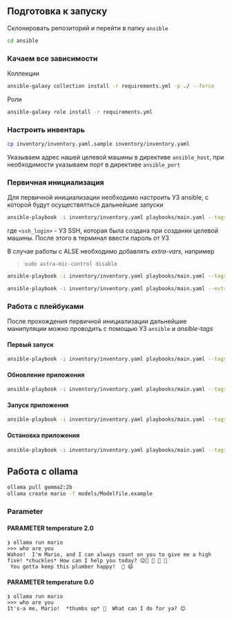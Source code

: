 ## Подготовка к запуску

Склонировать репозиторий и перейти в папку `ansible`

```bash
cd ansible
```

### Качаем все зависимости

Коллекции

```bash
ansible-galaxy collection install -r requirements.yml -p ./ --force
```

Роли

```bash
ansible-galaxy role install -r requirements.yml
```

### Настроить инвентарь

```bash
cp inventory/inventory.yaml.sample inventory/inventory.yaml
```

Указываем адрес нашей целевой машины в директиве `ansible_host`, при необходимости указываем порт в директиве `ansible_port`

### Первичная инициализация

Для первичной инициализации необходимо настроить УЗ ansible, с которой будут осуществялться дальнейшие запуски

```bash
ansible-playbook -i inventory/inventory.yaml playbooks/main.yaml --tags "create_user" --extra-vars "ansible_user=<ssh_login>" --ask-pass --become
```

где `<ssh_login>` - УЗ SSH, которая была создана при создании целевой машины.
После этого в терминал ввести пароль от УЗ

В случае работы с ALSE необходимо добавлять _extra-vars_, например

> `sudo astra-mic-control disable`

```bash
ansible-playbook -i inventory/inventory.yaml playbooks/main.yaml --tags "create_user" --extra-vars="ansible_user=astra ansible_os_family='Debian'" --become --ask-pass
```

```bash
ansible-playbook -i inventory/inventory.yaml playbooks/main.yaml --extra-vars="ansible_os_family='Debian' docker_apt_ansible_distribution='debian' ansible_distribution_release='buster' docker_apt_release_channel='stable'" --become
```

### Работа с плейбуками

После прохождения первичной инициализации дальнейшие манипуляции можно проводить с помощью УЗ `ansible` и _ansible-tags_

#### Первый запуск

```bash
ansible-playbook -i inventory/inventory.yaml playbooks/main.yaml --tags "prepare"
```

#### Обновление приложения

```bash
ansible-playbook -i inventory/inventory.yaml playbooks/main.yaml --tags "update_app"
```

#### Запуск приложения

```bash
ansible-playbook -i inventory/inventory.yaml playbooks/main.yaml --tags "start_app"
```

#### Остановка приложения

```bash
ansible-playbook -i inventory/inventory.yaml playbooks/main.yaml --tags "stop_app"
```

## Работа с ollama

```bash
ollama pull gemma2:2b
ollama create mario -f models/Modelfile.example
```

### Parameter

#### PARAMETER temperature 2.0

```
❯ ollama run mario
>>> who are you
Wahoo!  I'm Mario, and I can always count on you to give me a high five! *chuckles* How can I help you today? 😉🍄 🍕 🚀 🎉
 You gotta keep this plumber happy!  💪 😄
```

#### PARAMETER temperature 0.0

```
❯ ollama run mario
>>> who are you
It's-a me, Mario!  *thumbs up* 🍄  What can I do for ya? 😊
```
